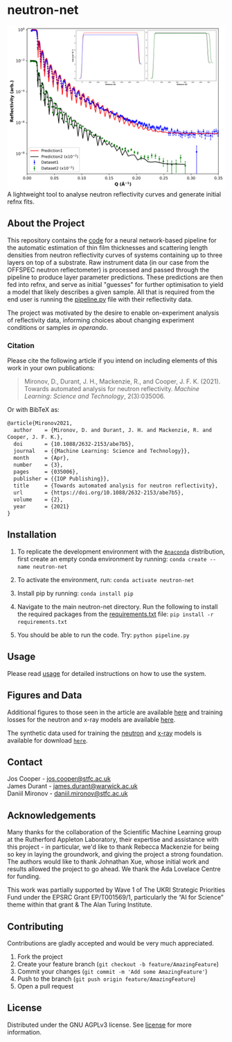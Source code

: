 # neutron-net
![neutron-curve](/resources/figures/real/Figure%203.png) <br/>
A lightweight tool to analyse neutron reflectivity curves and generate initial refnx fits.

## About the Project
This repository contains the [code](/neutron-net) for a neural network-based pipeline for the automatic estimation of thin film thicknesses and scattering length densities from neutron reflectivity curves of systems containing up to three layers on top of a substrate. Raw instrument data (in our case from the OFFSPEC neutron reflectometer) is processed and passed through the pipeline to produce layer parameter predictions. These predictions are then fed into refnx, and serve as initial "guesses" for further optimisation to yield a model that likely describes a given sample. All that is required from the end user is running the [pipeline.py](/neutron-net/pipeline.py) file with their reflectivity data.

The project was motivated by the desire to enable on-experiment analysis of reflectivity data, informing choices about changing experiment conditions or samples <em>in operando</em>. 

### Citation
Please cite the following article if you intend on including elements of this work in your own publications:
> Mironov, D., Durant, J. H., Mackenzie, R., and Cooper, J. F. K. (2021). Towards automated analysis for neutron reflectivity. *Machine Learning: Science and Technology*, 2(3):035006.

Or with BibTeX as:
```
@article{Mironov2021,
  author    = {Mironov, D. and Durant, J. H. and Mackenzie, R. and Cooper, J. F. K.},
  doi       = {10.1088/2632-2153/abe7b5},
  journal   = {{Machine Learning: Science and Technology}},
  month     = {Apr},
  number    = {3},
  pages     = {035006},
  publisher = {{IOP Publishing}},
  title     = {Towards automated analysis for neutron reflectivity},
  url       = {https://doi.org/10.1088/2632-2153/abe7b5},
  volume    = {2},
  year      = {2021}
}
```

## Installation
1. To replicate the development environment with the [`Anaconda`](https://www.anaconda.com/products/individual) distribution, first create an empty conda environment by running: `conda create --name neutron-net`

2. To activate the environment, run: `conda activate neutron-net`

3. Install pip by running: `conda install pip`

4. Navigate to the main neutron-net directory. Run the following to install the required packages from the [requirements.txt](/requirements.txt) file: `pip install -r requirements.txt`

5. You should be able to run the code. Try: `python pipeline.py`

## Usage
Please read [usage](/usage.md) for detailed instructions on how to use the system.

## Figures and Data
Additional figures to those seen in the article are available [here](/resources/figures) and training losses for the neutron and x-ray models are available [here](/resources/training). 

The synthetic data used for training the [neutron](/neutron-net/models/neutron) and [x-ray](/neutron-net/models/xray) models is available for download [`here`](https://drive.google.com/drive/folders/1meHjrb2812QSvZPaBXc7i02fbsu4AH6Y?usp=sharing).

## Contact
Jos Cooper - jos.cooper@stfc.ac.uk \
James Durant - james.durant@warwick.ac.uk \
Daniil Mironov - daniil.mironov@stfc.ac.uk

## Acknowledgements
Many thanks for the collaboration of the Scientific Machine Learning group at the Rutherford Appleton Laboratory, their expertise and assistance with this project - in particular, we'd like to thank Rebecca Mackenzie for being so key in laying the groundwork, and giving the project a strong foundation. The authors would like to thank Johnathan Xue, whose initial work and results allowed the project to go ahead. We thank the Ada Lovelace Centre for funding.

This work was partially supported by Wave 1 of The UKRI Strategic Priorities Fund under the EPSRC Grant EP/T001569/1, particularly the “AI for Science” theme within that grant & The Alan Turing Institute.

## Contributing
Contributions are gladly accepted and would be very much appreciated.

  1. Fork the project
  2. Create your feature branch (```git checkout -b feature/AmazingFeature```)
  3. Commit your changes (```git commit -m 'Add some AmazingFeature'```)
  4. Push to the branch (```git push origin feature/AmazingFeature```)
  5. Open a pull request

## License
Distributed under the GNU AGPLv3 license. See [license](/LICENSE) for more information.
